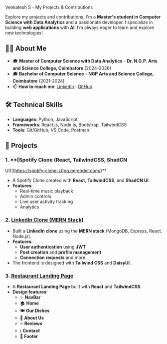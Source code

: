 Venkatesh S - My Projects & Contributions

Explore my projects and contributions. I'm a **Master's student in
Computer Science with Data Analytics** and a passionate developer. I
specialize in building **web applications** with **AI**. I’m always
eager to learn and explore new technologies!

## 👩‍💻 About Me

- 🎓 **Master of Computer Science with Data Analytics** - **Dr. N.G.P.
Arts and Science College, Coimbatore** (2024-2026)
- 🎓 **Bachelor of Computer Science** - **NGP Arts and Science
College, Coimbatore** (2021-2024)
- 📫 **How to reach me**:
[LinkedIn](https://www.linkedin.com/in/venkatesh0403/) |
[GitHub](https://github.com/venkatesh0403)

## 🛠️ Technical Skills

- **Languages**: Python, JavaScript
- **Frameworks**: React.js, Node.js, Bootstrap, TailwindCSS
- **Tools**: Git/GitHub, VS Code, Postman

## 🚀 Projects

### 1. **[Spotify Clone (React, TailwindCSS, ShadCN
UI)](https://spotify-clone-z0pq.onrender.com/)**
   - A Spotify Clone created with **React**, **TailwindCSS**, and **ShadCN UI**.
   - **Features**:
     - Real-time music playback
     - Admin controls
     - Live user activity tracking
     - Analytics

### 2. **[LinkedIn Clone (MERN Stack)](https://linkedinclone-kr.onrender.com/)**
   - Built a **LinkedIn clone** using the **MERN stack** (MongoDB,
Express, React, Node.js).
   - **Features**:
     - **User authentication** using **JWT**
     - **Post creation** and **profile management**
     - **Connection requests** and more
   - The frontend is designed with **Tailwind CSS** and **DaisyUI**.

### 3. **[Restaurant Landing Page](https://restaura-gamma.vercel.app/)**
   - A **Restaurant Landing Page** built with **React** and **TailwindCSS**.
   - **Design features**:
     - ✨ **NavBar**
     - 🏠 **Home**
     - 🍽️ **Our Dishes**
     - 📖 **About Us**
     - ⭐ **Reviews**
     - 📞 **Contact**
     - 📌 **Footer**
